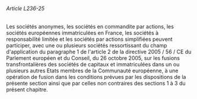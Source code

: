 ###### Article L236-25

Les sociétés anonymes, les sociétés en commandite par actions, les sociétés européennes immatriculées en France, les sociétés à responsabilité limitée et les sociétés par actions simplifiées peuvent participer, avec une ou plusieurs sociétés ressortissant du champ d'application du paragraphe 1 de l'article 2 de la directive 2005 / 56 / CE du Parlement européen et du Conseil, du 26 octobre 2005, sur les fusions transfrontalières des sociétés de capitaux et immatriculées dans un ou plusieurs autres Etats membres de la Communauté européenne, à une opération de fusion dans les conditions prévues par les dispositions de la présente section ainsi que par celles non contraires des sections 1 à 3 du présent chapitre.

